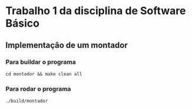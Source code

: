# Trabalho 1 da disciplina de Software Básico

## Implementação de um montador


### Para buildar o programa
```
cd montador && make clean all
```

### Para rodar o programa
```
./build/montador
```
